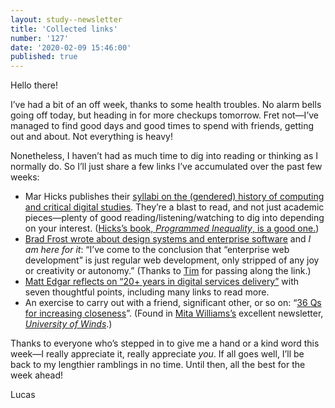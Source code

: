 ```yaml
---
layout: study--newsletter
title: 'Collected links'
number: '127'
date: '2020-02-09 15:46:00'
published: true
---
```


Hello there!

I’ve had a bit of an off week, thanks to some health troubles. No alarm bells going off today, but heading in for more checkups tomorrow. Fret not—I’ve managed to find good days and good times to spend with friends, getting out and about. Not everything is heavy!

Nonetheless, I haven’t had as much time to dig into reading or thinking as I normally do. So I’ll just share a few links I’ve accumulated over the past few weeks:

- Mar Hicks publishes their [syllabi on the (gendered) history of computing and critical digital studies](http://marhicks.com/syllabi.html). They’re a blast to read, and not just academic pieces—plenty of good reading/listening/watching to dig into depending on your interest. ([Hicks’s book, _Programmed Inequality_, is a good one.](https://mitpress.mit.edu/books/programmed-inequality))
- [Brad Frost wrote about design systems and enterprise software](https://bradfrost.com/blog/post/design-systems-agile-and-industrialization/) and _I am here for it_: “I’ve come to the conclusion that “enterprise web development” is just regular web development, only stripped of any joy or creativity or autonomy.” (Thanks to [Tim](https://twitter.com/timarney) for passing along the link.)
- [Matt Edgar reflects on “20+ years in digital services delivery”](https://blog.mattedgar.com/2020/01/27/delivering-digital-service-this-much-i-have-learned/) with seven thoughtful points, including many links to read more.
- An exercise to carry out with a friend, significant other, or so on: “[36 Qs for increasing closeness](https://www.recipesforwellbeing.org/36-qs-for-increasing-closeness/)”. (Found in [Mita Williams’s](https://twitter.com/copystar) excellent newsletter, [_University of Winds_](https://tinyletter.com/UniversityofWinds).) 

Thanks to everyone who’s stepped in to give me a hand or a kind word this week—I really appreciate it, really appreciate _you_. If all goes well, I’ll be back to my lengthier ramblings in no time. Until then, all the best for the week ahead!

Lucas
